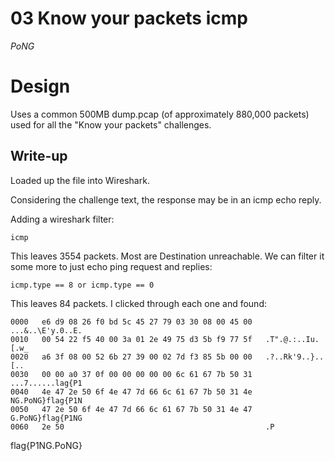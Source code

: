 # 03 Know your packets icmp

*PoNG*

# Design

Uses a common 500MB dump.pcap (of approximately 880,000 packets) used for all
the "Know your packets" challenges.

## Write-up
Loaded up the file into Wireshark.

Considering the challenge text, the response may be in an icmp echo reply.

Adding a wireshark filter:

```
icmp
```

This leaves 3554 packets. Most are Destination unreachable. We can filter it some more to just echo ping request and replies:

```
icmp.type == 8 or icmp.type == 0
```

This leaves 84 packets. I clicked through each one and found:

```
0000   e6 d9 08 26 f0 bd 5c 45 27 79 03 30 08 00 45 00   ...&..\E'y.0..E.
0010   00 54 22 f5 40 00 3a 01 2e 49 75 d3 5b f9 77 5f   .T".@.:..Iu.[.w_
0020   a6 3f 08 00 52 6b 27 39 00 02 7d f3 85 5b 00 00   .?..Rk'9..}..[..
0030   00 00 a0 37 0f 00 00 00 00 00 6c 61 67 7b 50 31   ...7......lag{P1
0040   4e 47 2e 50 6f 4e 47 7d 66 6c 61 67 7b 50 31 4e   NG.PoNG}flag{P1N
0050   47 2e 50 6f 4e 47 7d 66 6c 61 67 7b 50 31 4e 47   G.PoNG}flag{P1NG
0060   2e 50                                             .P
```

flag{P1NG.PoNG}

